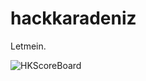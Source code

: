 # hackkaradeniz
Letmein.

![HKScoreBoard](https://user-images.githubusercontent.com/60032785/180214638-f2b4c3c8-ee9c-4534-9457-fb63eec42553.png)
